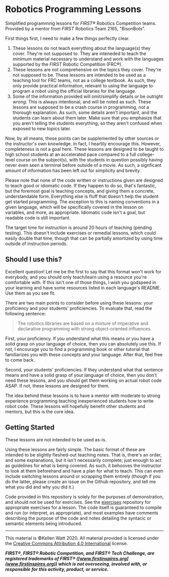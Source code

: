 # Robotics Programming Lessons
Simplified programming lessons for *FIRST*® Robotics Competition teams. 
Provided by a mentor from *FIRST* Robotics Team 2165, "BisonBots".

First things first, I need to make a few things perfectly clear. 
1. These lessons do not teach everything about the language(s) they cover. They're 
not supposed to. They are inteneded to teach the minimum material necessary to understand 
and work with the languages supported by the *FIRST* Robotic Competition (FRC®). 
2. These lessons are not comprehensive on the topics they cover. They're not 
supposed to be. These lessons are intended to be used as a teaching tool for FRC 
teams, not as a college textbook. As such, they only provide practical information, 
relevant to using the language to program a robot using the official libraries 
for the language. 
3. Some of the information provided will omit/simplify details or be outright *wrong*. 
This is always intentional, and will be noted as such. These lessons are 
supposed to be a crash course in programming, not a thorough explanation. As such, 
some details aren't important, and the students can learn about them later. Make
sure that you emphasize that you aren't telling the students everything, so they 
aren't confused when exposed to new topics later.

Now, by all means, these points can be supplemented by other sources or the 
instructor's own knowledge. In fact, I heartily encourage this. However, 
completeness is not a goal here. These lessons are designed to be taught to 
high school students at an accelerated pace compared to a full college-level 
course on the subject(s), with the students in question possibly having never 
even seen a terminal before outside of a movie. As such, a signficant amount of 
information has been left out for simplicity and brevity.

Please note that none of the code written or instructions given are designed to
teach good or idiomatic code. If they happen to do so, that's fantastic, but
the foremost goal is teaching concepts, and giving them a concrete, understandable 
form. Everything else is fluff that doesn't help the student get started programming.
The exception to this is naming conventions in a given language, which will be 
specifically covered in the lesson on variables, and more, as appropriate. 
Idiomatic code isn't a goal, but readable code is still important.

The target time for instruction is around 20 hours of teaching (pending testing). This doesn't 
include exercises or remedial lessons, which could easily double that time, 
though that can be partially amortized by using time outside of instruction periods.

## Should I use this?
Excellent question! Let me be the first to say that this format won't work 
for everybody, and you should only teach/learn using a resource you're comfortable 
with. If this isn't one of those things, I wish you godspeed in your learning 
and have some resources listed in each language's README. Use them as you see fit.

There are two main points to consider before using these lessons: your proficiency 
and your students' proficiencies. To evaluate that, read the following sentence:

> The robotics libraries are based on a mixture of imperative and declarative programming 
> with strong object-oriented influences.

First, your proficiency. If you understand what this means or you have a solid 
grasp on your language of choice, then you can absolutely use this. If not, I 
encourage you to find a programming book or other tutorial that familiarizes 
you with these concepts and your language. After that, feel free to come back.

Second, your students' proficiencies. If they understand what that sentence 
means and have a solid grasp of your language of choice, then you don't need 
these lessons, and you should get them working on actual robot code ASAP. If not,
these lessons are designed for them.

The idea behind these lessons is to have a mentor with moderate to strong experience
programming teaching inexperienced students how to write robot code. These lessons
will hopefully benefit other students and mentors, but this is the core idea.

## Getting Started
These lessons are not intended to be used as-is.

Using these lessons are fairly simple. The basic format of these are intended to 
be slightly fleshed-out teaching notes. That is, there's an order, and some 
explanations, but it isn't necessarily complete; just enough to act as guidelines 
for what is being covered. As such, it behooves the instructor to look at them 
beforehand and have a plan for what to teach. This can even include switching 
lessons around or scrapping them entirely (though if you do the latter, please create an issue on the 
Github repository, and tell me what you did and why you did it.)

Code provided in this repository is solely for the purposes of demonstration, and 
should not be used for exercises. See the [exercises](#) repository for appropriate 
exercises for a lesson. The code itself is guaranteed to compile and run (or 
interpret, as appropriate), and most examples have comments describing the purpose 
of the code and notes detailing the syntacic or semantic elements being introduced.

---

This material is ©Kellen Watt 2020. All material provided is licensed under the [Creative Commons Attribution 4.0 International](https://creativecommons.org/licenses/by/4.0/) license.

***FIRST®, FIRST® Robotic Competition, and FIRST® Tech Challenge, are registered
trademarks of FIRST® ([www.firstinspires.org](www.firstinspires.org)) which is not 
overseeing, involved with, or responsible for this activity, product, or service.***
